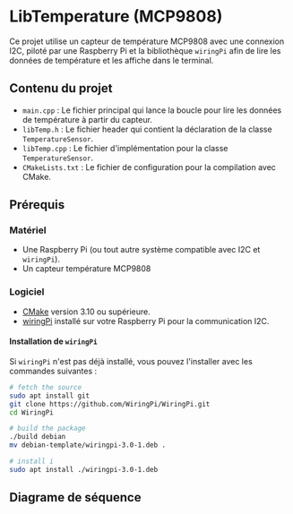 # LibTemperature (MCP9808)

Ce projet utilise un capteur de température MCP9808 avec une connexion I2C, piloté par une Raspberry Pi et la bibliothèque `wiringPi` afin de lire les données de température et les affiche dans le terminal.

## Contenu du projet

- `main.cpp` : Le fichier principal qui lance la boucle pour lire les données de température à partir du capteur.
- `libTemp.h` : Le fichier header qui contient la déclaration de la classe `TemperatureSensor`.
- `libTemp.cpp` : Le fichier d'implémentation pour la classe `TemperatureSensor`.
- `CMakeLists.txt` : Le fichier de configuration pour la compilation avec CMake.

## Prérequis

### Matériel

- Une Raspberry Pi (ou tout autre système compatible avec I2C et `wiringPi`).
- Un capteur température MCP9808

### Logiciel

- [CMake](https://cmake.org/install/) version 3.10 ou supérieure.
- [wiringPi](http://wiringpi.com/) installé sur votre Raspberry Pi pour la communication I2C.

#### Installation de `wiringPi`

Si `wiringPi` n'est pas déjà installé, vous pouvez l'installer avec les commandes suivantes :

```bash
# fetch the source
sudo apt install git
git clone https://github.com/WiringPi/WiringPi.git
cd WiringPi

# build the package
./build debian
mv debian-template/wiringpi-3.0-1.deb .

# install i
sudo apt install ./wiringpi-3.0-1.deb
```

## Diagrame de séquence
